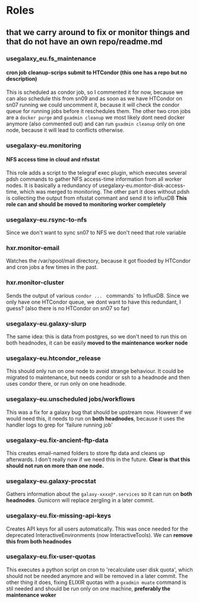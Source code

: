# Roles
## that we carry around to fix or monitor things and that do not have an own repo/readme.md
### usegalaxy_eu.fs_maintenance
#### cron job cleanup-scrips submit to HTCondor (this one has a repo but no description)
This is scheduled as condor job, so I commented it for now, because we can also schedule this from sn09
and as soon as we have HTCondor on sn07 running we could uncomment it, because it will check the condor queue for running jobs before it reschedules them.
The other two cron jobs are a `docker purge` and `gxadmin cleanup` we most likely dont need docker anymore (also commented out) and can run `gxadmin cleanup` only on one node, because it will lead to conflicts otherwise.
### usegalaxy-eu.monitoring
#### NFS access time in cloud and nfsstat
This role adds a script to the telegraf exec plugin, which executes several pdsh commands to gather NFS access-time information from all worker nodes. It is basically a redundancy of usegalaxy-eu.montor-disk-access-time, which was merged to monitoring. The other part it does without pdsh is collecting the output from nfsstat commant and send it to influxDB
**This role can and should be moved to monitoring worker completely**

### usegalaxy-eu.rsync-to-nfs
Since we don't want to sync sn07 to NFS we don't need that role variable
### hxr.monitor-email
Watches the /var/spool/mail directory, because it got flooded by HTCondor and cron jobs a few times in the past.
### hxr.monitor-cluster
Sends the output of various `condor ... ` commands` to InfluxDB. Since we only have one HTCondor queue, we dont want to have this redundant, I guess? (also there is no HTCondor on sn07 so far)
### usegalaxy-eu.galaxy-slurp
The same idea: this is data from postgres, so we don't need to run this on both headnodes, it can be easily **moved to the maintenance worker node**
### usegalaxy-eu.htcondor_release
This should only run on one node to avoid strange behaviour. It could be migrated to maintenance, but needs condor or ssh to a headnode and then uses condor there, or run only on one headnode.
### usegalaxy-eu.unscheduled jobs/workflows
This was a fix for a galaxy bug that should be upstream now. However if we would need this, it needs to run on **both headnodes**, because it uses the handler logs to grep for 'failure running job'
### usegalaxy-eu.fix-ancient-ftp-data
This creates email-named folders to store ftp data and cleans up afterwards. I don't really now if we need this in the future.
**Clear is that this should not run on more than one node.**
### usegalaxy-eu.galaxy-procstat
Gathers information about the `galaxy-xxxx@*.services` so it can run on **both headnodes**.
Gunicorn will replace zergling in a later commit.
### usegalaxy-eu.fix-missing-api-keys
Creates API keys for all users automatically. This was once needed for the deprecated InteractiveEnvironments (now InteractiveTools). We can **remove this from both headnodes**
### usegalaxy-eu.fix-user-quotas
This executes a python script on cron to 'recalculate user disk quota', which should not be needed anymore and will be removed in a later commit.
The other thing it does, fixing ELIXIR quotas with a `gxadmin muate` command is stil needed and should be run only on one machine, **preferably the maintenance woker**
